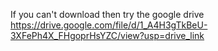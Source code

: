 If you can't download then try the google drive https://drive.google.com/file/d/1_A4H3gTkBeU-3XFePh4X_FHgoprHsYZC/view?usp=drive_link
